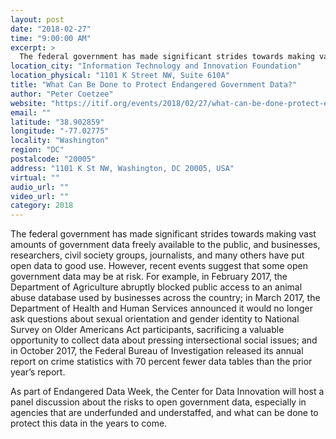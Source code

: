 ```yaml
---
layout: post
date: "2018-02-27"
time: "9:00:00 AM"
excerpt: >
  The federal government has made significant strides towards making vast amounts of government data freely available to the public, and ...
location_city: "Information Technology and Innovation Foundation"
location_physical: "1101 K Street NW, Suite 610A"
title: "What Can Be Done to Protect Endangered Government Data?"
author: "Peter Coetzee"
website: "https://itif.org/events/2018/02/27/what-can-be-done-protect-endangered-government-data"
email: ""
latitude: "38.902859"
longitude: "-77.02775"
locality: "Washington"
region: "DC"
postalcode: "20005"
address: "1101 K St NW, Washington, DC 20005, USA"
virtual: ""
audio_url: ""
video_url: ""
category: 2018
---
```


The federal government has made significant strides towards making vast amounts of government data freely available to the public, and businesses, researchers, civil society groups, journalists, and many others have put open data to good use. However, recent events suggest that some open government data may be at risk. For example, in February 2017, the Department of Agriculture abruptly blocked public access to an animal abuse database used by businesses across the country; in March 2017, the Department of Health and Human Services announced it would no longer ask questions about sexual orientation and gender identity to National Survey on Older Americans Act participants, sacrificing a valuable opportunity to collect data about pressing intersectional social issues; and in October 2017, the Federal Bureau of Investigation released its annual report on crime statistics with 70 percent fewer data tables than the prior year’s report.

As part of Endangered Data Week, the Center for Data Innovation will host a panel discussion about the risks to open government data, especially in agencies that are underfunded and understaffed, and what can be done to protect this data in the years to come.
